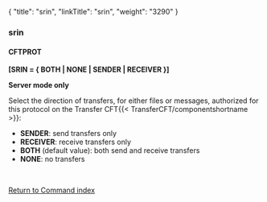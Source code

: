 {
    "title": "srin",
    "linkTitle": "srin",
    "weight": "3290"
}<span id="srin"></span>

### srin

#### CFTPROT

****\[SRIN = { BOTH | NONE | SENDER | RECEIVER
}\]****

****Server mode only****

Select the direction of transfers, for either files or messages, authorized
for this protocol on the Transfer CFT{{< TransferCFT/componentshortname  >}}:

- ****SENDER****: send transfers only
- ****RECEIVER****: receive transfers only
- ****BOTH**** (default value): both send and
    receive transfers
- ****NONE****: no transfers

 

[Return to Command index](../../)
